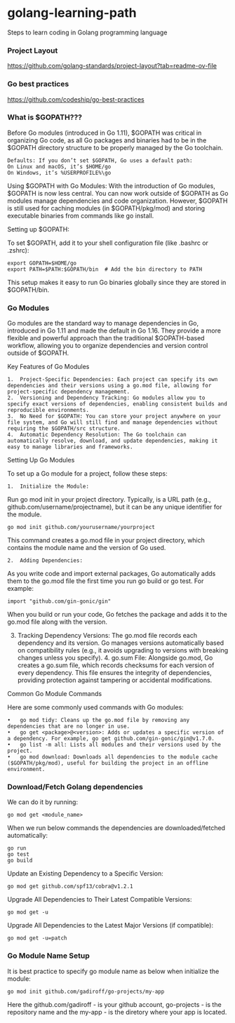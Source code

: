 # golang-learning-path
Steps to learn coding in Golang programming language


### Project Layout
https://github.com/golang-standards/project-layout?tab=readme-ov-file

### Go best practices
https://github.com/codeship/go-best-practices

### What is $GOPATH???
Before Go modules (introduced in Go 1.11), $GOPATH was critical in organizing Go code, as all Go packages and binaries had to be in the $GOPATH directory structure to be properly managed by the 
Go toolchain.

	Defaults: If you don’t set $GOPATH, Go uses a default path:
	On Linux and macOS, it’s $HOME/go
	On Windows, it’s %USERPROFILE%\go
 
Using $GOPATH with Go Modules: With the introduction of Go modules, $GOPATH is now less central. You can now work outside of $GOPATH as Go modules manage dependencies and code organization. However, $GOPATH is still used for caching modules (in $GOPATH/pkg/mod) and storing executable binaries from commands like go install.

Setting up $GOPATH:

To set $GOPATH, add it to your shell configuration file (like .bashrc or .zshrc):

	export GOPATH=$HOME/go
	export PATH=$PATH:$GOPATH/bin  # Add the bin directory to PATH

This setup makes it easy to run Go binaries globally since they are stored in $GOPATH/bin.


### Go Modules
Go modules are the standard way to manage dependencies in Go, introduced in Go 1.11 and made the default in Go 1.16. They provide a more flexible and powerful approach than the traditional $GOPATH-based workflow, allowing you to organize dependencies and version control outside of $GOPATH.

Key Features of Go Modules

	1.	Project-Specific Dependencies: Each project can specify its own dependencies and their versions using a go.mod file, allowing for project-specific dependency management.
	2.	Versioning and Dependency Tracking: Go modules allow you to specify exact versions of dependencies, enabling consistent builds and reproducible environments.
	3.	No Need for $GOPATH: You can store your project anywhere on your file system, and Go will still find and manage dependencies without requiring the $GOPATH/src structure.
	4.	Automatic Dependency Resolution: The Go toolchain can automatically resolve, download, and update dependencies, making it easy to manage libraries and frameworks.

Setting Up Go Modules

To set up a Go module for a project, follow these steps:

	1.	Initialize the Module:
Run go mod init <module-name> in your project directory. Typically, <module-name> is a URL path (e.g., github.com/username/projectname), but it can be any unique identifier for the module.

	go mod init github.com/yourusername/yourproject

This command creates a go.mod file in your project directory, which contains the module name and the version of Go used.


	2.	Adding Dependencies:
As you write code and import external packages, Go automatically adds them to the go.mod file the first time you run go build or go test. For example:

	import "github.com/gin-gonic/gin"
When you build or run your code, Go fetches the package and adds it to the go.mod file along with the version.

3.	Tracking Dependency Versions:
The go.mod file records each dependency and its version. Go manages versions automatically based on compatibility rules (e.g., it avoids upgrading to versions with breaking changes unless you specify).
	4.	go.sum File:
Alongside go.mod, Go creates a go.sum file, which records checksums for each version of every dependency. This file ensures the integrity of dependencies, providing protection against tampering or accidental modifications.

Common Go Module Commands

Here are some commonly used commands with Go modules:

	•	go mod tidy: Cleans up the go.mod file by removing any dependencies that are no longer in use.
	•	go get <package>@<version>: Adds or updates a specific version of a dependency. For example, go get github.com/gin-gonic/gin@v1.7.0.
	•	go list -m all: Lists all modules and their versions used by the project.
	•	go mod download: Downloads all dependencies to the module cache ($GOPATH/pkg/mod), useful for building the project in an offline environment.


### Download/Fetch Golang dependencies
We can do it by running:

	go mod get <module_name>

 When we run below commands the dependencies are downloaded/fetched automatically:

	go run
 	go test
  	go build


Update an Existing Dependency to a Specific Version:

	go mod get github.com/spf13/cobra@v1.2.1


 Upgrade All Dependencies to Their Latest Compatible Versions:

 	go mod get -u


  Upgrade All Dependencies to the Latest Major Versions (if compatible):

  	go mod get -u=patch



### Go Module Name Setup

It is best practice to specify go module name as below when initialize the module:

	go mod init github.com/gadiroff/go-projects/my-app

Here the github.com/gadiroff - is your github account, go-projects - is the repository name and the my-app - is the diretory where your app is located.
